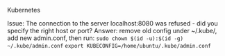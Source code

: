 Kubernetes

Issue: The connection to the server localhost:8080 was refused - did you specify the right host or port?
Answer: remove old config under ~/.kube/, add new admin.conf, then run:
        `sudo chown $(id -u):$(id -g) ~/.kube/admin.conf`
        `export KUBECONFIG=/home/ubuntu/.kube/admin.conf`
